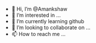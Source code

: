 - 👋 Hi, I’m @Amankshaw
- 👀 I’m interested in ...
- 🌱 I’m currently learning github  
- 💞️ I’m looking to collaborate on ...
- 📫 How to reach me ...

<!---
Amankshaw/Amankshaw is a ✨ special ✨ repository because its `README.md` (this file) appears on your GitHub profile.
You can click the Preview link to take a look at your changes.
--->

